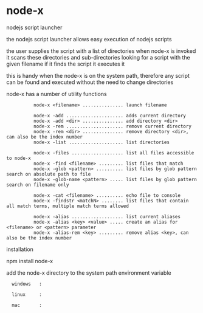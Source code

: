 # node-x
nodejs script launcher

the nodejs script launcher allows easy execution of nodejs scripts

the user supplies the script with a list of directories
when node-x is invoked it scans these directories and sub-directories looking for a script with the given filename
if it finds the script it executes it

this is handy when the node-x is on the system path, therefore any script can be found and executed without the need
to change directories

node-x has a number of utility functions

              node-x <filename> ............... launch filename
              
              node-x -add ..................... adds current directory
              node-x -add <dir> ............... add directory <dir>
              node-x -rem ..................... remove current directory
              node-x -rem <dir> ............... remove directory <dir>, can also be the index number
              node-x -list .................... list directories
              
              node-x -files ................... list all files accessible to node-x
              node-x -find <filename> ......... list files that match
              node-x -glob <pattern> .......... list files by glob pattern search on absolute path to file
              node-x -glob-name <pattern> ..... list files by glob pattern search on filename only
              
              node-x -cat <filename> .......... echo file to console
              node-x -findstr <matchN> ........ list files that contain all match terms, multiple match terms allowed
              
              node-x -alias ................... list current aliases
              node-x -alias <key> <value> ..... create an alias for <filename> or <pattern> parameter
              node-x -alias-rem <key> ......... remove alias <key>, can also be the index number



installation

npm install node-x


add the node-x directory to the system path environment variable

      windows   :

      linux     :

      mac       :






